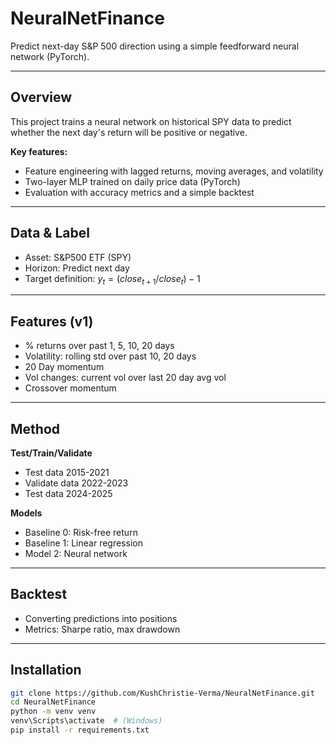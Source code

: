 # NeuralNetFinance
Predict next-day S&P 500 direction using a simple feedforward neural network (PyTorch).

---

## Overview
This project trains a neural network on historical SPY data to predict whether the next day's return will be positive or negative.

**Key features:**
- Feature engineering with lagged returns, moving averages, and volatility
- Two-layer MLP trained on daily price data (PyTorch)
- Evaluation with accuracy metrics and a simple backtest

---

## Data & Label
- Asset: S&P500 ETF (SPY)
- Horizon: Predict next day
- Target definition: $y_t = (close_{t+1} / close_t) - 1$

---

## Features (v1)
- % returns over past 1, 5, 10, 20 days
- Volatility: rolling std over past 10, 20 days
- 20 Day momentum
- Vol changes: current vol over last 20 day avg vol
- Crossover momentum

---

## Method
**Test/Train/Validate**
- Test data 2015-2021
- Validate data 2022-2023
- Test data 2024-2025

**Models**
- Baseline 0: Risk-free return
- Baseline 1: Linear regression
- Model 2: Neural network

---

## Backtest
- Converting predictions into positions
- Metrics: Sharpe ratio, max drawdown

---

## Installation

```bash
git clone https://github.com/KushChristie-Verma/NeuralNetFinance.git
cd NeuralNetFinance
python -m venv venv
venv\Scripts\activate  # (Windows)
pip install -r requirements.txt
